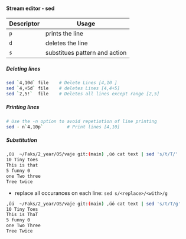 #### Stream editor - sed

| Descriptor | Usage |
| - | - |
| `p` | prints the line |
| `d` | deletes the line |
| `s` | substitues pattern and action |

##### Deleting lines
```bash
sed `4,10d` file    # Delete Lines [4,10 ]
sed `4,+5d` file    # deletes Lines [4,4+5]
sed `2,5!`  file    # Deletes all lines except range [2,5]
```

##### Printing lines
```bash
# Use the -n option to avoid repetiotion of line printing
sed - n`4,10p`         # Print lines [4,10]
```

##### Substitution
```bash
‚ûú  ~/Faks/2_year/OS/vaje git:(main) ‚úó cat text | sed 's/t/T/'
10 Tiny toes
This is that
5 funny 0
one Two three
Tree twice
```

- replace all occurances on each line: `sed s/<replace>/<with>/g`
```bash
‚ûú  ~/Faks/2_year/OS/vaje git:(main) ‚úó cat text | sed 's/t/T/g'
10 Tiny Toes
This is ThaT
5 funny 0
one Two Three
Tree Twice
```

